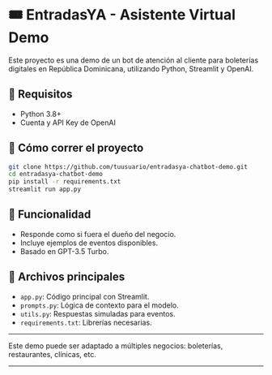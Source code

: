 # 🎟️ EntradasYA - Asistente Virtual Demo

Este proyecto es una demo de un bot de atención al cliente para boleterías digitales en República Dominicana, utilizando Python, Streamlit y OpenAI.

## 🔧 Requisitos
- Python 3.8+
- Cuenta y API Key de OpenAI

## 🚀 Cómo correr el proyecto

```bash
git clone https://github.com/tuusuario/entradasya-chatbot-demo.git
cd entradasya-chatbot-demo
pip install -r requirements.txt
streamlit run app.py
```

## 🧠 Funcionalidad
- Responde como si fuera el dueño del negocio.
- Incluye ejemplos de eventos disponibles.
- Basado en GPT-3.5 Turbo.

## 📂 Archivos principales
- `app.py`: Código principal con Streamlit.
- `prompts.py`: Lógica de contexto para el modelo.
- `utils.py`: Respuestas simuladas para eventos.
- `requirements.txt`: Librerías necesarias.

---

Este demo puede ser adaptado a múltiples negocios: boleterías, restaurantes, clínicas, etc.

---
